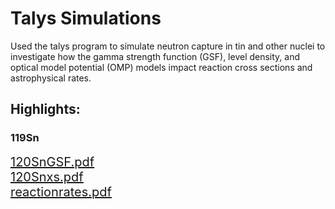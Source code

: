 # Talys Simulations
Used the talys program to simulate neutron capture in tin and other nuclei to investigate how the gamma strength function (GSF), level density, and optical model potential (OMP) models impact reaction cross sections and astrophysical rates.

## Highlights:

### 119Sn
<a href="https://github.com/user-attachments/files/16365712/120SnGSF.pdf" target="_blank" style="font-size: 20px;">120SnGSF.pdf</a><br>
<a href="https://github.com/user-attachments/files/16365713/120Snxs.pdf" target="_blank" style="font-size: 20px;">120Snxs.pdf</a><br>
<a href="https://github.com/user-attachments/files/16365714/reactionrates.pdf" target="_blank" style="font-size: 20px;">reactionrates.pdf</a>
